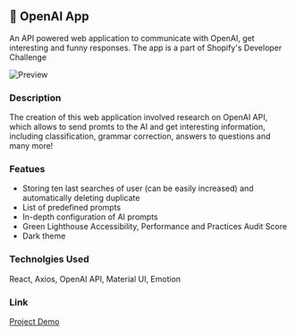 ## 🤖 OpenAI App

An API powered web application to communicate with OpenAI, get interesting and funny responses. The app is a part of Shopify's Developer Challenge

![Preview](https://user-images.githubusercontent.com/70720713/168427231-7a2b96a3-35d8-457c-b766-950643075824.png)

### Description

The creation of this web application involved research on OpenAI API, which allows to send promts to the AI and get interesting information, including classification, grammar correction, answers to questions and many more!

### Featues

- Storing ten last searches of user (can be easily increased) and automatically deleting duplicate
- List of predefined prompts
- In-depth configuration of AI prompts
- Green Lighthouse Accessibility, Performance and Practices Audit Score
- Dark theme

### Technolgies Used

React, Axios, OpenAI API, Material UI, Emotion

### Link

[Project Demo](https://fun-with-ai-kyrylolvov.vercel.app)
